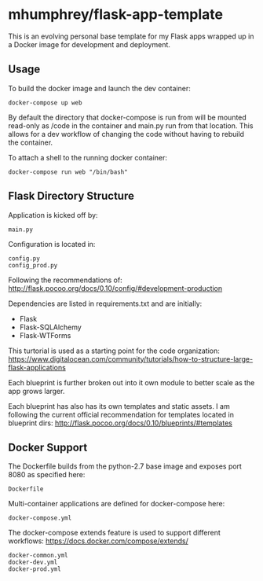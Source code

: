 # mhumphrey/flask-app-template

This is an evolving personal base template for my Flask apps wrapped up in a Docker image for development and deployment.

## Usage

To build the docker image and launch the dev container:

```
docker-compose up web
```

By default the directory that docker-compose is run from will be mounted read-only as /code in the container and main.py run from that location. This allows for a dev workflow of changing the code without having to rebuild the container.

To attach a shell to the running docker container:

```
docker-compose run web "/bin/bash"
```

## Flask Directory Structure

Application is kicked off by:

```
main.py
```

Configuration is located in:

```
config.py
config_prod.py
```

Following the recommendations of:
http://flask.pocoo.org/docs/0.10/config/#development-production

Dependencies are listed in requirements.txt and are initially:
- Flask
- Flask-SQLAlchemy
- Flask-WTForms

This turtorial is used as a starting point for the code organization:
https://www.digitalocean.com/community/tutorials/how-to-structure-large-flask-applications

Each blueprint  is further broken out into it own module to better scale as the app grows larger.

Each blueprint has also has its own templates and static assets. I am following the current official recommendation for templates located in blueprint dirs:
http://flask.pocoo.org/docs/0.10/blueprints/#templates

## Docker Support

The Dockerfile builds from the python-2.7 base image and exposes port 8080 as specified here:

```
Dockerfile
```

Multi-container applications are defined for docker-compose here:

```
docker-compose.yml
```

The docker-compose extends feature is used to support different workflows:
https://docs.docker.com/compose/extends/

```
docker-common.yml
docker-dev.yml
docker-prod.yml
```
